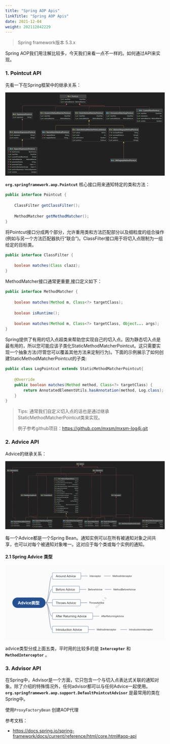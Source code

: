 ```yaml
---
title: "Spring AOP Apis"
linkTitle: "Spring AOP Apis"
date: 2021-12-04
weight: 202112042229
---
```


> Spring framework版本 5.3.x

Spring AOP我们用注解比较多，今天我们来看一点不一样的。如何通过API来实现。

### 1.  Pointcut API 

先看一下在Spring框架中的继承关系：

![](https://github.com/mxsm/picture/blob/main/spring/aop/Pointcut%E7%BB%A7%E6%89%BF%E5%9B%BE.png?raw=true)

**`org.springframework.aop.Pointcut`** 核心接口用来通知特定的类和方法：

```java
public interface Pointcut {

    ClassFilter getClassFilter();

    MethodMatcher getMethodMatcher();
}
```

将Pointcut接口分成两个部分，允许重用类和方法匹配部分以及细粒度的组合操作(例如与另一个方法匹配器执行“联合”)。ClassFilter接口用于将切入点限制为一组给定的目标类。

```java
public interface ClassFilter {

    boolean matches(Class clazz);
}
```

MethodMatcher接口通常更重要,接口定义如下：

```java
public interface MethodMatcher {

    boolean matches(Method m, Class<?> targetClass);

    boolean isRuntime();

    boolean matches(Method m, Class<?> targetClass, Object... args);
}
```

Spring提供了有用的切入点超类来帮助您实现自己的切入点。因为静态切入点是最有用的，所以您可能应该子类化StaticMethodMatcherPointcut。这只需要实现一个抽象方法(尽管您可以覆盖其他方法来定制行为)。下面的示例展示了如何创建StaticMethodMatcherPointcut的子类:

```java
public class LogPointcut extends StaticMethodMatcherPointcut{

    @Override
    public boolean matches(Method method, Class<?> targetClass) {
        return AnnotatedElementUtils.hasAnnotation(method, Log.class);
    }
}
```

> Tips: 通常我们自定义切入点的话也是通过继承StaticMethodMatcherPointcut类来实现。
>
> 例子参考github项目：https://github.com/mxsm/mxsm-log4j.git

### 2. Advice API

Advice的继承关系：

![](https://github.com/mxsm/picture/blob/main/spring/aop/Advice%E7%BB%A7%E6%89%BF%E5%9B%BE.png?raw=true)

每一个Advice都是一个Spring Bean。通知实例可以在所有被通知对象之间共享，也可以对每个被通知对象唯一。这对应于每个类或每个实例的通知。

#### 2.1 Spring Advice 类型

![](https://github.com/mxsm/picture/blob/main/spring/aop/Advice%E7%B1%BB%E5%9E%8B.png?raw=true)

advice类型分成上面五类，平时用的比较多的是 **`Intercepter`** 和 **`MethodInterceptor`** 。

### 3. Advisor API

在Spring中，Advisor是一个方面，它只包含一个与切入点表达式关联的通知对象。除了介绍的特殊情况外，任何advisor都可以与任何Advice一起使用。**`org.springframework.aop.support.DefaultPointcutAdvisor`** 是最常用的类在Spring中。

使用`ProxyFactoryBean` 创建AOP代理

参考文档：

- https://docs.spring.io/spring-framework/docs/current/reference/html/core.html#aop-api












